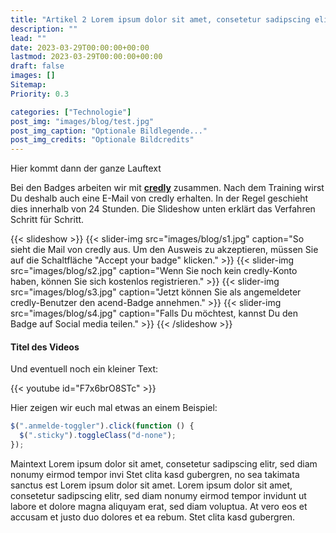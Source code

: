 ```yaml
---
title: "Artikel 2 Lorem ipsum dolor sit amet, consetetur sadipscing elitr, sed diam nonumy ein. (max. 75 Zeichen)"
description: ""
lead: ""
date: 2023-03-29T00:00:00+00:00
lastmod: 2023-03-29T00:00:00+00:00
draft: false
images: []
Sitemap:
Priority: 0.3

categories: ["Technologie"]
post_img: "images/blog/test.jpg"
post_img_caption: "Optionale Bildlegende..."
post_img_credits: "Optionale Bildcredits"
---
```


Hier kommt dann der ganze Lauftext

Bei den Badges arbeiten wir mit **[credly](https://info.credly.com/)** zusammen. Nach dem Training wirst Du deshalb auch eine E-Mail von credly erhalten. In der Regel geschieht dies innerhalb von 24 Stunden.
Die Slideshow unten erklärt das Verfahren Schritt für Schritt.

{{< slideshow >}}
{{< slider-img src="images/blog/s1.jpg" caption="So sieht die Mail von credly aus. Um den Ausweis zu akzeptieren, müssen Sie auf die Schaltfläche \"Accept your badge\" klicken." >}}
{{< slider-img src="images/blog/s2.jpg" caption="Wenn Sie noch kein credly-Konto haben, können Sie sich kostenlos registrieren." >}}
{{< slider-img src="images/blog/s3.jpg" caption="Jetzt können Sie als angemeldeter credly-Benutzer den acend-Badge annehmen." >}}
{{< slider-img src="images/blog/s4.jpg" caption="Falls Du möchtest, kannst Du den Badge auf Social media teilen." >}}
{{< /slideshow >}}

#### Titel des Videos

Und eventuell noch ein kleiner Text:

{{< youtube id="F7x6brO8STc" >}}

Hier zeigen wir euch mal etwas an einem Beispiel:

```javascript
$(".anmelde-toggler").click(function () {
  $(".sticky").toggleClass("d-none");
});
```

Maintext Lorem ipsum dolor sit amet, consetetur sadipscing elitr, sed diam nonumy eirmod tempor invi Stet clita kasd gubergren, no sea takimata sanctus est Lorem ipsum dolor sit amet. Lorem ipsum dolor sit amet, consetetur sadipscing elitr, sed diam nonumy eirmod tempor invidunt ut labore et dolore magna aliquyam erat, sed diam voluptua. At vero eos et accusam et justo duo dolores et ea rebum. Stet clita kasd gubergren.
